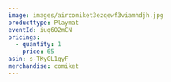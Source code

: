 ```yaml
---
image: images/aircomiket3ezqewf3viamhdjh.jpg
producttype: Playmat
eventId: iuq6O2mCN
pricings:
  - quantity: 1
    price: 65
asin: s-TKyGL1gyF
merchandise: comiket
---
```

